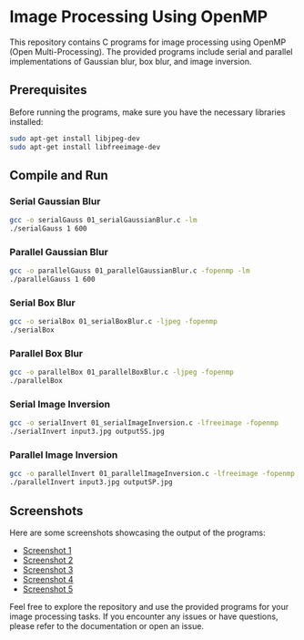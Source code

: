 
# Image Processing Using OpenMP

This repository contains C programs for image processing using OpenMP (Open Multi-Processing). The provided programs include serial and parallel implementations of Gaussian blur, box blur, and image inversion.

## Prerequisites

Before running the programs, make sure you have the necessary libraries installed:

```bash
sudo apt-get install libjpeg-dev
sudo apt-get install libfreeimage-dev
```

## Compile and Run

### Serial Gaussian Blur

```bash
gcc -o serialGauss 01_serialGaussianBlur.c -lm
./serialGauss 1 600
```

### Parallel Gaussian Blur

```bash
gcc -o parallelGauss 01_parallelGaussianBlur.c -fopenmp -lm
./parallelGauss 1 600
```

### Serial Box Blur

```bash
gcc -o serialBox 01_serialBoxBlur.c -ljpeg -fopenmp
./serialBox
```

### Parallel Box Blur

```bash
gcc -o parallelBox 01_parallelBoxBlur.c -ljpeg -fopenmp
./parallelBox
```

### Serial Image Inversion

```bash
gcc -o serialInvert 01_serialImageInversion.c -lfreeimage -fopenmp
./serialInvert input3.jpg outputSS.jpg
```

### Parallel Image Inversion

```bash
gcc -o parallelInvert 01_parallelImageInversion.c -lfreeimage -fopenmp
./parallelInvert input3.jpg outputSP.jpg
```

## Screenshots

Here are some screenshots showcasing the output of the programs:

- [Screenshot 1](https://github.com/tufailhamza/Image-Processing-Using-OMP-/assets/83925732/e9978efb-2967-4ec9-87da-e38f2ece2451)
- [Screenshot 2](https://github.com/tufailhamza/Image-Processing-Using-OMP-/assets/83925732/755da73a-1d00-4108-aea1-cfb35e8992dd)
- [Screenshot 3](https://github.com/tufailhamza/Image-Processing-Using-OMP-/assets/83925732/358a9818-d231-4b25-8dc0-b3c64e72c936)
- [Screenshot 4](https://github.com/tufailhamza/Image-Processing-Using-OMP-/assets/83925732/e84493b2-15ea-4ac0-94aa-653e3518b9c9)
- [Screenshot 5](https://github.com/tufailhamza/Image-Processing-Using-OMP-/assets/83925732/4beec9e4-4178-4ce7-83ba-aea12842d925)

Feel free to explore the repository and use the provided programs for your image processing tasks. If you encounter any issues or have questions, please refer to the documentation or open an issue.

